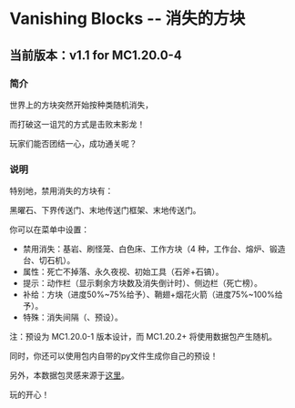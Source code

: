 # Vanishing Blocks -- 消失的方块
## 当前版本：v1.1 for MC1.20.0-4
### 简介
世界上的方块突然开始按种类随机消失，

而打破这一诅咒的方式是击败末影龙！

玩家们能否团结一心，成功通关呢？

### 说明
特别地，禁用消失的方块有：

黑曜石、下界传送门、末地传送门框架、末地传送门。

你可以在菜单中设置：
- 禁用消失：基岩、刷怪笼、白色床、工作方块（4 种，工作台、熔炉、锻造台、切石机）。
- 属性：死亡不掉落、永久夜视、初始工具（石斧+石镐）。
- 提示：动作栏（显示剩余方块数及消失倒计时）、侧边栏（死亡榜）。
- 补给：方块（进度50%~75%给予）、鞘翅+烟花火箭（进度75%~100%给予）。
- 特殊：消失间隔（、预设）。

注：预设为 MC1.20.0-1 版本设计，而 MC1.20.2+ 将使用数据包产生随机。

同时，你还可以使用包内自带的py文件生成你自己的预设！

另外，本数据包灵感来源于[这里](https://www.planetminecraft.com/data-pack/minecraft-but-a-random-block-type-get-removed-every-5-seconds/)。

玩的开心！